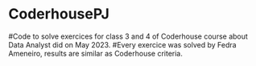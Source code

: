 # CoderhousePJ

#Code to solve exercices for class 3 and 4 of Coderhouse course about Data Analyst did on May 2023. 
#Every exercice was solved by Fedra Ameneiro, results are similar as Coderhouse criteria. 
